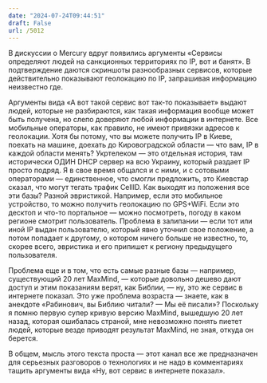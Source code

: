 ```yaml
---
date: "2024-07-24T09:44:51"
draft: False
url: /5012
---
```


В дискуссии о Mercury вдруг появились аргументы «Сервисы определяют людей на санкционных территориях по IP, вот и банят». В подтверждение даются скриншоты разнообразных сервисов, которые действительно показывают геолокацию по IP, запрашивая информацию неизвестно где.

Аргументы вида «А вот такой сервис вот так-то показывает» выдают людей, которые не разбираются, как такая информация вообще может быть получена, но слепо доверяют любой информации в интернете.
Все мобильные операторы, как правило, не имеют привязки адресов к геолокации. Хотя бы потому, что вы можете получить IP в Киеве, поехать на машине, доехать до Кировоградской области — что вам, IP в каждой области менять?
Укртелеком — это отдельная история, там исторически ОДИН DHCP сервер на всю Украину, который раздает IP просто подряд. Я в свое время общался и с ними, и с сотовыми операторами — единственное, что смогли предложить, это Киевстар сказал, что могут тегать трафик CellID. 
Как выходят из положения все эти базы? Разной эвристикой. Например, если это мобильное устройство, то можно получить геолокацию по GPS+WiFi. Если это десктоп и что-то портальное — можно посмотреть, погоду в каком регионе смотрит пользователь. 
Проблема в залипании — если тот или иной IP выдан пользователю, который явно уточнил свое положение, а потом попадает к другому, о котором ничего больше не известно, то, скорее всего, эвристика и его припишет к региону предыдущего пользователя.

Проблема еще и в том, что есть самые разные базы — например, существующий 20 лет MaxMind, — которые довольно дешево дают доступ и этим показаниям верят, как Библии, — ну, это же сервис в интернете показал. Это уже проблема возраста — знаете, как в анекдоте «Рабинович, вы Библию читали? — Мы её писали»? Поскольку я помню первую супер кривую версию MaxMind, вышедшую 20 лет назад, которая ошибалась страной, мне невозможно понять пиетет людей, которые везде приводят результат MaxMind, не зная, откуда он берется.

В общем, мысль этого текста проста — этот канал все же предназначен для серьезных разговоров о технологиях и не надо в комментариях тащить аргументы вида «Ну, вот сервис в интернете показал».
